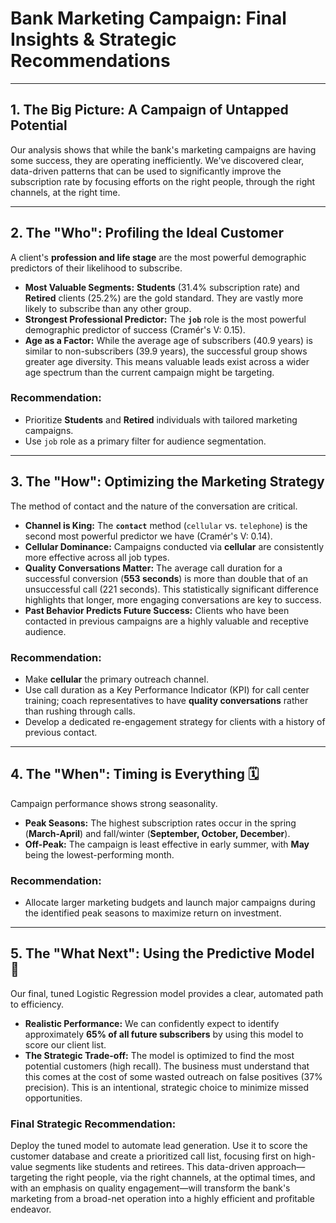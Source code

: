 # Bank Marketing Campaign: Final Insights & Strategic Recommendations

---

## 1. The Big Picture: A Campaign of Untapped Potential

Our analysis shows that while the bank's marketing campaigns are having some success, they are operating inefficiently. We've discovered clear, data-driven patterns that can be used to significantly improve the subscription rate by focusing efforts on the right people, through the right channels, at the right time.

---

## 2. The "Who": Profiling the Ideal Customer

A client's **profession and life stage** are the most powerful demographic predictors of their likelihood to subscribe.

* **Most Valuable Segments:** **Students** (31.4% subscription rate) and **Retired** clients (25.2%) are the gold standard. They are vastly more likely to subscribe than any other group.
* **Strongest Professional Predictor:** The **`job`** role is the most powerful demographic predictor of success (Cramér's V: 0.15).
* **Age as a Factor:** While the average age of subscribers (40.9 years) is similar to non-subscribers (39.9 years), the successful group shows greater age diversity. This means valuable leads exist across a wider age spectrum than the current campaign might be targeting.

### Recommendation:
* Prioritize **Students** and **Retired** individuals with tailored marketing campaigns.
* Use `job` role as a primary filter for audience segmentation.

---

## 3. The "How": Optimizing the Marketing Strategy

The method of contact and the nature of the conversation are critical.

* **Channel is King:** The **`contact`** method (`cellular` vs. `telephone`) is the second most powerful predictor we have (Cramér's V: 0.14).
* **Cellular Dominance:** Campaigns conducted via **cellular** are consistently more effective across all job types.
* **Quality Conversations Matter:** The average call duration for a successful conversion (**553 seconds**) is more than double that of an unsuccessful call (221 seconds). This statistically significant difference highlights that longer, more engaging conversations are key to success.
* **Past Behavior Predicts Future Success:** Clients who have been contacted in previous campaigns are a highly valuable and receptive audience.

### Recommendation:
* Make **cellular** the primary outreach channel.
* Use call duration as a Key Performance Indicator (KPI) for call center training; coach representatives to have **quality conversations** rather than rushing through calls.
* Develop a dedicated re-engagement strategy for clients with a history of previous contact.

---

## 4. The "When": Timing is Everything 🗓️

Campaign performance shows strong seasonality.

* **Peak Seasons:** The highest subscription rates occur in the spring (**March-April**) and fall/winter (**September, October, December**).
* **Off-Peak:** The campaign is least effective in early summer, with **May** being the lowest-performing month.

### Recommendation:
* Allocate larger marketing budgets and launch major campaigns during the identified peak seasons to maximize return on investment.

---

## 5. The "What Next": Using the Predictive Model 🚀

Our final, tuned Logistic Regression model provides a clear, automated path to efficiency.

* **Realistic Performance:** We can confidently expect to identify approximately **65% of all future subscribers** by using this model to score our client list.
* **The Strategic Trade-off:** The model is optimized to find the most potential customers (high recall). The business must understand that this comes at the cost of some wasted outreach on false positives (37% precision). This is an intentional, strategic choice to minimize missed opportunities.

### Final Strategic Recommendation:
Deploy the tuned model to automate lead generation. Use it to score the customer database and create a prioritized call list, focusing first on high-value segments like students and retirees. This data-driven approach—targeting the right people, via the right channels, at the optimal times, and with an emphasis on quality engagement—will transform the bank's marketing from a broad-net operation into a highly efficient and profitable endeavor.